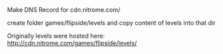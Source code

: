 Make DNS Record for cdn.nitrome.com/

create folder games/flipside/levels and copy content of levels into that dir

Originally levels were hosted here: http://cdn.nitrome.com/games/flipside/levels/